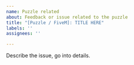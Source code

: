 ```yaml
---
name: Puzzle related
about: Feedback or issue related to the puzzle
title: "[Puzzle / FiveM]: TITLE HERE"
labels: ''
assignees: ''

---
```


Describe the issue, go into details.
